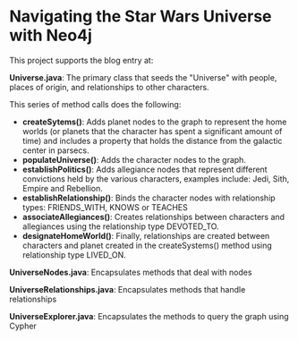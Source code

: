 Navigating the Star Wars Universe with Neo4j
============================================

This project supports the blog entry at: <insert URL here when available>

**Universe.java**: The primary class that seeds the "Universe" with people, places of origin, and relationships to other characters.

This series of method calls does the following:
* **createSytems()**: Adds planet nodes to the graph to represent the home worlds (or planets that the character has spent a significant amount of time) and includes a property that holds the distance from the galactic center in parsecs.
* **populateUniverse()**: Adds the character nodes to the graph.
* **establishPolitics()**:  Adds allegiance nodes that represent different convictions held by the various characters, examples include: Jedi, Sith, Empire and Rebellion.
* **establishRelationship()**: Binds the character nodes with relationship types: FRIENDS_WITH, KNOWS or TEACHES
* **associateAllegiances()**: Creates relationships between  characters and allegiances using the relationship type DEVOTED_TO.
* **designateHomeWorld()**:  Finally, relationships are created between characters and planet created in the createSystems() method using relationship type LIVED_ON.

**UniverseNodes.java**: Encapsulates methods that deal with nodes

**UniverseRelationships.java**: Encapsulates methods that handle relationships

**UniverseExplorer.java**: Encapsulates the methods to query the graph using Cypher